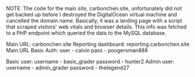 NOTE:
The code for the main site, carbonchen.site, unfortunately did not get backed up
before I destroyed the DigitalOcean virtual machine and cancelled the domain name.
Basically, it was a landing page with a script that scraped visitors' web vitals and
browser details. This info was fetched to a PHP endpoint which queried the data
to the MySQL database.

Main URL: carbonchen.site
Reporting dashboard: reporting.carbonchen.site
Main URL Basic Auth:
user - calvin
pass - poogersman888

Basic user:
username - basic_grader
password - hunter2
Admin user:
username - admin_grader
password - thelegend27

